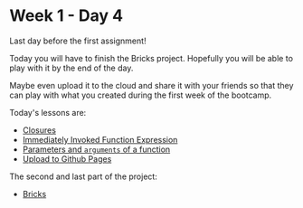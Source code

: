 # Week 1 - Day 4

Last day before the first assignment!

Today you will have to finish the Bricks project. Hopefully you will be able to play with it by the end of the day.

Maybe even upload it to the cloud and share it with your friends so that they can play with what you created during the first week of the bootcamp.

Today's lessons are:
- [Closures](closures.md)
- [Immediately Invoked Function Expression](iife.md)
- [Parameters and `arguments` of a function](arguments.md)
- [Upload to Github Pages](github_pages.md)

The second and last part of the project:
- [Bricks](bricks2.md)
